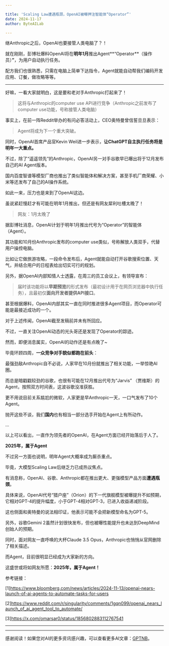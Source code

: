 ```yaml
---

title: 'Scaling Law遭遇瓶颈，OpenAI被曝押注智能体“Operator”'
date: 2024-11-17
author: ByteAILab

---
```


继Anthropic之后，OpenAI也要接管人类电脑了？！

就在刚刚，彭博社爆料OpenAI将在**明年1月**推出Agent**“Operator**（操作员）**”**，为用户自动执行任务。

配方我们也很熟悉，只需在电脑上简单下达指令，Agent就能自动帮我们编码开发应用、订餐，做攻略等等。

---


好嘛，一看大家就明白，这是要和老对手Anthropic打起来了！

> 这将与Anthropic的computer use API进行竞争（Anthropic之前发布了computer use功能，号称接管人类电脑）

事实上，在前一阵Reddit举办的有问必答活动上，CEO奥特曼曾信誓旦旦表示：

> Agent将成为下一个重大突破。

同时，OpenAI首席产品官Kevin Weil进一步表示，**让ChatGPT自主执行任务将是明年一大重点。**

不过，除了“遥遥领先”的Anthropic，OpenAI另一对手谷歌早已曝出将于12月发布自己的AI Agent版本。

国内百度智谱等模型厂商也推出了类似智能体和解决方案，甚至手机厂商荣耀、小米等还发布了自己的AI操作系统。

如此一来，压力也是来到了OpenAI这边。

虽说紧赶慢赶才有可能在明年1月推出，但还是有网友犀利吐槽太晚了！

> 网友：1月太晚了

据彭博社消息，OpenAI计划于明年1月推出代号为“Operator”的智能体（Agent）。

其功能和10月份Anthropic发布的computer use类似，号称解放人类双手，代替用户操控电脑。

比如让它做旅游攻略，一段命令发布后，Agent就能自动打开谷歌搜索位置、天气，并结合用户的日程表给出切实可行的规划。

另外，据OpenAI内部知情人士透露，在周三的员工会议上，有领导宣布：

> 届时该功能将以**早期预览**的形式发布（最初设计用于在网页浏览器中执行任务），且最初仅**面向开发者提供API接口**。

甚至根据爆料，OpenAI内部其实一直在同时推进很多Agent项目，而Operator可能是最接近成功的一个。

对于上述传闻，OpenAI截至发稿前并未有所回应。

不过，一直关注OpenAI动态的光头哥还是发现了Operator的踪迹。

然而，即便消息属实，OpenAI的动作还是有点晚了~

毕竟环顾四周，**一众竞争对手貌似都跑在前头**：

最强劲敌Anthropic自不必说，人家早在10月份就推出了相关功能，一举惊艳AI圈。

而总是暗戳戳较劲的谷歌，也很有可能在12月推出代号为“Jarvis” （贾维斯）的Agent，按照双方时间表，这波谷歌没准获胜。

更不用说目前关系尴尬的微软，人家更是早Anthropic一天，一口气发布了10个Agent。

抛开这些不谈，我们**国内**也有相当一部分选手开始在Agent上有所动作。

... 

以上可以看出，一直作为领先者的OpenAI，在Agent方面已经开始落后于人了。

**2025年，属于Agent**

不过另一方面也说明，明年Agent大概率成为厮杀重点。

毕竟，大模型Scaling Law后继乏力已成热议焦点。

有消息称，OpenAI、谷歌、Anthropic都在推出更大、更强模型产品方面**遭遇瓶颈**。

具体来说，OpenAI代号“猎户座”（Orion）的下一代旗舰模型被曝提升不如预期，它相对GPT-4的提升幅度，小于GPT-4相对GPT-3，已进入收益递减阶段。

这也侧面和奥特曼的说法相印证，他表示可能不会把新模型命名为GPT-5。

另外，谷歌Gemini 2虽然计划很快发布，但也被曝性能提升也未达到DeepMind创始人的预期。

同时，面对网友一直呼唤的大杯Claude 3.5 Opus，Anthropic也悄悄从官网删除了相关描述。

而Agent，目前很明显已经成为大家新的方向。

这盛世或将如网友所愿：**2025年，属于Agent！**

参考链接：

[1]https://www.bloomberg.com/news/articles/2024-11-13/openai-nears-launch-of-ai-agents-to-automate-tasks-for-users

[2]https://www.reddit.com/r/singularity/comments/1gqn099/openai_nears_launch_of_ai_agent_tool_to_automate/

[3]https://x.com/omarsar0/status/1856802883112767541

---
---
感谢阅读！如果您对AI的更多资讯感兴趣，可以查看更多AI文章：[GPTNB](https://gptnb.com)。